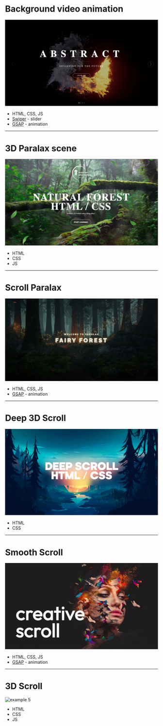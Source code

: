 # Background video animation

![img](/bg_video_animation/fire_bg.png)

- HTML, CSS, JS
- [Swiper](https://swiperjs.com/) - slider
- [GSAP](https://gsap.com/) - animation

---

# 3D Paralax scene

![img](/3d_paralax/3d_paralax.png)

- HTML
- CSS
- JS

---

# Scroll Paralax

![example 1](/scroll_paralax/example_1.png)

- HTML, CSS, JS
- [GSAP](https://gsap.com/) - animation

---

# Deep 3D Scroll

![example 3](/3d_deep_scroll/deep_scroll.png)

- HTML
- CSS

---

# Smooth Scroll

![example 4](/smooth_paralax_scroll/smooth-scroll.png)

- HTML, CSS, JS
- [GSAP](https://gsap.com) - animation

---

# 3D Scroll

![example 5](/3d_scroll/3d-scroll.png)

- HTML
- CSS
- JS
